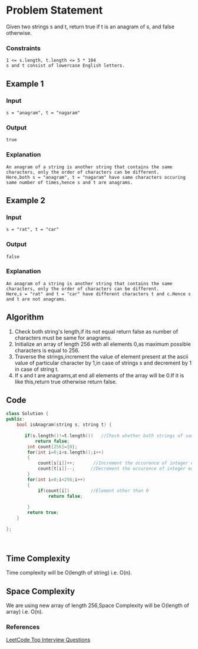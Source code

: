 # Problem Statement

Given two strings s and t, return true if t is an anagram of s, and false otherwise.

### Constraints
```
1 <= s.length, t.length <= 5 * 104
s and t consist of lowercase English letters.
```

## Example 1
### Input
```
s = "anagram", t = "nagaram"
```
### Output
```
true
```
### Explanation
```
An anagram of a string is another string that contains the same characters, only the order of characters can be different.
Here,both s = "anagram", t = "nagaram" have same characters occuring same number of times,hence s and t are anagrams.
```
## Example 2
### Input
```
s = "rat", t = "car"
```
### Output
```
false
```
### Explanation
```
An anagram of a string is another string that contains the same characters, only the order of characters can be different.
Here,s = "rat" and t = "car" have different characters t and c.Hence s and t are not anagrams.
```

## Algorithm
1. Check both string's length,if its not equal return false as number of characters must be same for anagrams.
2. Initialize an array of length 256 with all elements 0,as maximum possible characters is equal to 256.
3. Traverse the strings,increment the value of element present at the ascii value of particular character by 1,in case of strings s and decrement by 1 in case of string t.
4. If s and t are anagrams,at end all elements of the array will be 0.If it is like this,return true otherwise return false.
## Code

```C++
class Solution {
public:
    bool isAnagram(string s, string t) {
       
       if(s.length()!=t.length())   //Check whether both strings of same length or not
           return false;
        int count[256]={0};
        for(int i=0;i<s.length();i++)
        {
            count[s[i]]++;       //Increment the occurence of integer equal to ASCII value of element of string s 
            count[t[i]]--;      //Decrement the occurence of integer equal to ASCII value of element of string t
        }
        for(int i=0;i<256;i++)
        {
            if(count[i])        //Element other than 0
                return false;
            
        }
        return true;
    }
    
};
        
    

```
## Time Complexity
Time complexity will be O(length of string) i.e. O(n).

## Space Complexity
We are using new array of length 256,Space Complexity will be O(length of array) i.e. O(n).

### References
[LeetCode Top Interview Questions](https://leetcode.com/explore/featured/card/top-interview-questions-easy/127/strings/882/)
